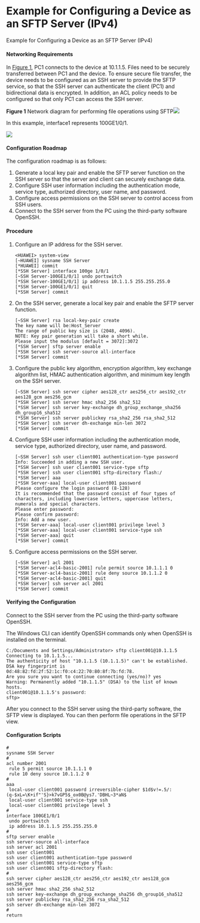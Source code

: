 Example for Configuring a Device as an SFTP Server (IPv4)
=========================================================

Example for Configuring a Device as an SFTP Server (IPv4)

#### Networking Requirements

In [Figure 1](#EN-US_TASK_0000001513030650__fig12144153491016), PC1 connects to the device at 10.1.1.5. Files need to be securely transferred between PC1 and the device. To ensure secure file transfer, the device needs to be configured as an SSH server to provide the SFTP service, so that the SSH server can authenticate the client (PC1) and bidirectional data is encrypted. In addition, an ACL policy needs to be configured so that only PC1 can access the SSH server.

**Figure 1** Network diagram for performing file operations using SFTP![](public_sys-resources/note_3.0-en-us.png) 

In this example, interface1 represents 100GE1/0/1.


  
![](figure/en-us_image_0000001955564514.png)

#### Configuration Roadmap

The configuration roadmap is as follows:

1. Generate a local key pair and enable the SFTP server function on the SSH server so that the server and client can securely exchange data.
2. Configure SSH user information including the authentication mode, service type, authorized directory, user name, and password.
3. Configure access permissions on the SSH server to control access from SSH users.
4. Connect to the SSH server from the PC using the third-party software OpenSSH.

#### Procedure

1. Configure an IP address for the SSH server.
   
   
   ```
   <HUAWEI> system-view
   [~HUAWEI] sysname SSH Server
   [*HUAWEI] commit
   [*SSH Server] interface 100ge 1/0/1
   [~SSH Server-100GE1/0/1] undo portswitch
   [*SSH Server-100GE1/0/1] ip address 10.1.1.5 255.255.255.0
   [*SSH Server-100GE1/0/1] quit
   [*SSH Server] commit
   ```
2. On the SSH server, generate a local key pair and enable the SFTP server function.
   
   
   ```
   [~SSH Server] rsa local-key-pair create
   The key name will be:Host_Server 
   The range of public key size is (2048, 4096). 
   NOTE: Key pair generation will take a short while. 
   Please input the modulus [default = 3072]:3072
   [*SSH Server] sftp server enable
   [*SSH Server] ssh server-source all-interface
   [*SSH Server] commit
   ```
3. Configure the public key algorithm, encryption algorithm, key exchange algorithm list, HMAC authentication algorithm, and minimum key length on the SSH server.
   
   
   ```
   [~SSH Server] ssh server cipher aes128_ctr aes256_ctr aes192_ctr aes128_gcm aes256_gcm
   [*SSH Server] ssh server hmac sha2_256 sha2_512
   [*SSH Server] ssh server key-exchange dh_group_exchange_sha256 dh_group16_sha512
   [*SSH Server] ssh server publickey rsa_sha2_256 rsa_sha2_512
   [*SSH Server] ssh server dh-exchange min-len 3072
   [*SSH Server] commit
   ```
4. Configure SSH user information including the authentication mode, service type, authorized directory, user name, and password.
   
   
   ```
   [~SSH Server] ssh user client001 authentication-type password
   Info: Succeeded in adding a new SSH user. 
   [*SSH Server] ssh user client001 service-type sftp
   [*SSH Server] ssh user client001 sftp-directory flash:/
   [*SSH Server] aaa
   [*SSH Server-aaa] local-user client001 password
   Please configure the login password (8-128)
   It is recommended that the password consist of four types of characters, including lowercase letters, uppercase letters, numerals and special characters. 
   Please enter password:                                      
   Please confirm password:                               
   Info: Add a new user.
   [*SSH Server-aaa] local-user client001 privilege level 3
   [*SSH Server-aaa] local-user client001 service-type ssh
   [*SSH Server-aaa] quit
   [*SSH Server] commit
   ```
5. Configure access permissions on the SSH server.
   
   
   ```
   [~SSH Server] acl 2001
   [*SSH Server-acl4-basic-2001] rule permit source 10.1.1.1 0
   [*SSH Server-acl4-basic-2001] rule deny source 10.1.1.2 0
   [*SSH Server-acl4-basic-2001] quit
   [*SSH Server] ssh server acl 2001
   [*SSH Server] commit
   ```

#### Verifying the Configuration

Connect to the SSH server from the PC using the third-party software OpenSSH.

The Windows CLI can identify OpenSSH commands only when OpenSSH is installed on the terminal.

```
C:/Documents and Settings/Administrator> sftp client001@10.1.1.5
Connecting to 10.1.1.5...
The authenticity of host "10.1.1.5 (10.1.1.5)" can't be established.
DSA key fingerprint is 0d:48:82:fd:2f:52:1c:f0:c4:22:70:80:8f:7b:fd:78.
Are you sure you want to continue connecting (yes/no)? yes
Warning: Permanently added "10.1.1.5" (DSA) to the list of known hosts.
client001@10.1.1.5's password:
sftp>
```

After you connect to the SSH server using the third-party software, the SFTP view is displayed. You can then perform file operations in the SFTP view.


#### Configuration Scripts

```
#
sysname SSH Server
#
acl number 2001
 rule 5 permit source 10.1.1.1 0
 rule 10 deny source 10.1.1.2 0
#
aaa
 local-user client001 password irreversible-cipher $1d$v!=.5/:(q-$xL=\K+if"'S}>k7vGP5$_ox0B@ys7.'DBHL~3*aN$
 local-user client001 service-type ssh
 local-user client001 privilege level 3
#
interface 100GE1/0/1
 undo portswitch
 ip address 10.1.1.5 255.255.255.0
#
sftp server enable
ssh server-source all-interface
ssh server acl 2001
ssh user client001
ssh user client001 authentication-type password
ssh user client001 service-type sftp
ssh user client001 sftp-directory flash:
#
ssh server cipher aes128_ctr aes256_ctr aes192_ctr aes128_gcm aes256_gcm
ssh server hmac sha2_256 sha2_512
ssh server key-exchange dh_group_exchange_sha256 dh_group16_sha512
ssh server publickey rsa_sha2_256 rsa_sha2_512
ssh server dh-exchange min-len 3072
#
return
```